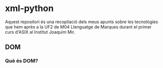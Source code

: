 # xml-python
Aquest repositori és una recopilació dels meus apunts sobre les tecnològies que hem après a la UF2 de M04 Llenguatge de Marques durant el primer curs d'ASIX al Institut Joaquim Mir.

## DOM
### Què és DOM?
